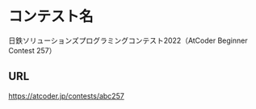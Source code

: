 # コンテスト名
日鉄ソリューションズプログラミングコンテスト2022（AtCoder Beginner Contest 257）

## URL
https://atcoder.jp/contests/abc257
